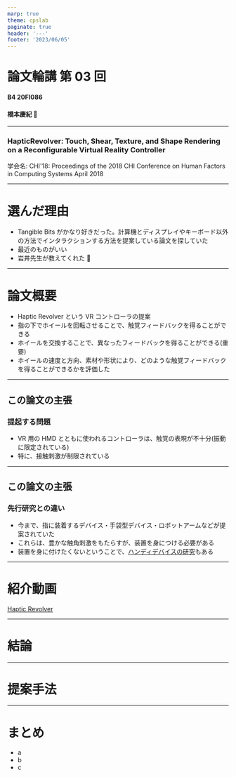 ```yaml
---
marp: true
theme: cpslab
paginate: true
header: '---'
footer: '2023/06/05'
---
```


# 論文輪講 第 03 回

#### B4 20FI086

#### 橋本慶紀 🦭

---

<!-- _header: '読んだ論文' -->

### HapticRevolver: Touch, Shear, Texture, and Shape Rendering on a Reconfigurable Virtual Reality Controller

学会名: CHI'18: Proceedings of the 2018 CHI Conference on Human Factors in Computing Systems April 2018

---

# 選んだ理由

- Tangible Bits がかなり好きだった。計算機とディスプレイやキーボード以外の方法でインタラクションする方法を提案している論文を探していた
- 最近のものがいい
- 岩井先生が教えてくれた 🌟

---

# 論文概要

- Haptic Revolver という VR コントローラの提案
- 指の下でホイールを回転させることで、触覚フィードバックを得ることができる
- ホイールを交換することで、異なったフィードバックを得ることができる(重要)
- ホイールの速度と方向、素材や形状により、どのような触覚フィードバックを得ることができるかを評価した

---

## この論文の主張

### 提起する問題

- VR 用の HMD とともに使われるコントローラは、触覚の表現が不十分(振動に限定されている)
- 特に、接触刺激が制限されている

---

## この論文の主張

### 先行研究との違い

- 今まで、指に装着するデバイス・手袋型デバイス・ロボットアームなどが提案されていた
- これらは、豊かな触角刺激をもたらすが、装置を身につける必要がある
- 装置を身に付けたくないということで、[ハンディデバイスの研究](https://dl.acm.org/doi/10.1145/2984511.2984526)もある

---

# 紹介動画

[Haptic Revolver](https://dl.acm.org/doi/10.1145/3173574.3173660)

---

# 結論

---

# 提案手法

---

# まとめ

- a
- b
- c
